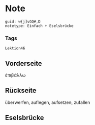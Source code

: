 # Note
```
guid: w{j]vGQ#,D
notetype: Einfach + Eselsbrücke
```

### Tags
```
Lektion46
```

## Vorderseite
ἐπιβάλλω

## Rückseite
überwerfen, auflegen, aufsetzen, zufallen

## Eselsbrücke


